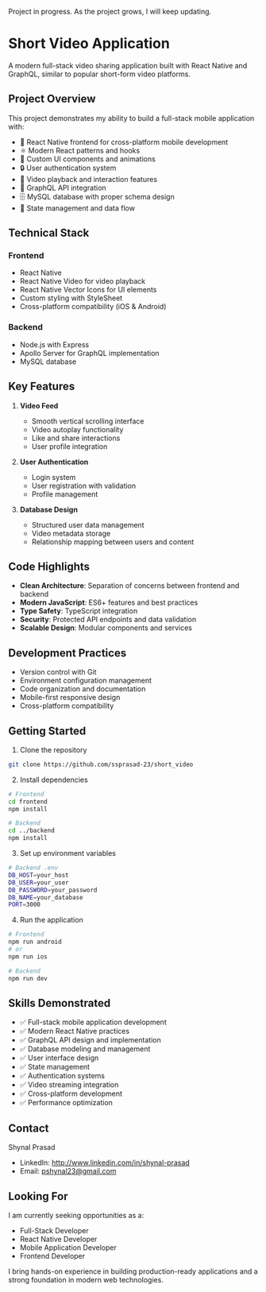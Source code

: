 Project in progress. As the project grows, I will keep updating. 

# Short Video Application
A modern full-stack video sharing application built with React Native and GraphQL, similar to popular short-form video platforms.

## Project Overview
This project demonstrates my ability to build a full-stack mobile application with:

- 📱 React Native frontend for cross-platform mobile development
- ⚛️ Modern React patterns and hooks
- 🎨 Custom UI components and animations
- 🔒 User authentication system
- 🎥 Video playback and interaction features
- 🎯 GraphQL API integration
- 🗄️ MySQL database with proper schema design
- 🔄 State management and data flow

## Technical Stack

### Frontend
- React Native
- React Native Video for video playback
- React Native Vector Icons for UI elements
- Custom styling with StyleSheet
- Cross-platform compatibility (iOS & Android)

### Backend
- Node.js with Express
- Apollo Server for GraphQL implementation
- MySQL database

## Key Features

1. **Video Feed**
   - Smooth vertical scrolling interface
   - Video autoplay functionality
   - Like and share interactions
   - User profile integration

2. **User Authentication**
   - Login system
   - User registration with validation
   - Profile management

3. **Database Design**
   - Structured user data management
   - Video metadata storage
   - Relationship mapping between users and content

## Code Highlights

- **Clean Architecture**: Separation of concerns between frontend and backend
- **Modern JavaScript**: ES6+ features and best practices
- **Type Safety**: TypeScript integration
- **Security**: Protected API endpoints and data validation
- **Scalable Design**: Modular components and services

## Development Practices

- Version control with Git
- Environment configuration management
- Code organization and documentation
- Mobile-first responsive design
- Cross-platform compatibility

## Getting Started

1. Clone the repository
```bash
git clone https://github.com/ssprasad-23/short_video
```

2. Install dependencies
```bash
# Frontend
cd frontend
npm install

# Backend
cd ../backend
npm install
```

3. Set up environment variables
```bash
# Backend .env
DB_HOST=your_host
DB_USER=your_user
DB_PASSWORD=your_password
DB_NAME=your_database
PORT=3000
```

4. Run the application
```bash
# Frontend
npm run android
# or
npm run ios

# Backend
npm run dev
```

## Skills Demonstrated
- ✅ Full-stack mobile application development
- ✅ Modern React Native practices
- ✅ GraphQL API design and implementation
- ✅ Database modeling and management
- ✅ User interface design
- ✅ State management
- ✅ Authentication systems
- ✅ Video streaming integration
- ✅ Cross-platform development
- ✅ Performance optimization

## Contact
Shynal Prasad
- LinkedIn: http://www.linkedin.com/in/shynal-prasad
- Email: pshynal23@gmail.com

## Looking For
I am currently seeking opportunities as a:
- Full-Stack Developer
- React Native Developer
- Mobile Application Developer
- Frontend Developer

I bring hands-on experience in building production-ready applications and a strong foundation in modern web technologies.